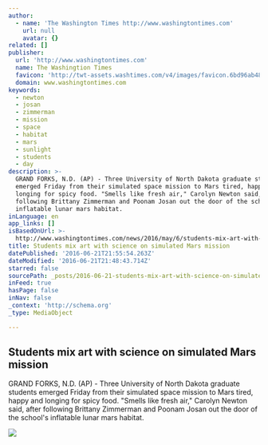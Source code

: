 ```yaml
---
author:
  - name: 'The Washington Times http://www.washingtontimes.com'
    url: null
    avatar: {}
related: []
publisher:
  url: 'http://www.washingtontimes.com'
  name: The Washingtion Times
  favicon: 'http://twt-assets.washtimes.com/v4/images/favicon.6bd96ab48f85.ico'
  domain: www.washingtontimes.com
keywords:
  - newton
  - josan
  - zimmerman
  - mission
  - space
  - habitat
  - mars
  - sunlight
  - students
  - day
description: >-
  GRAND FORKS, N.D. (AP) - Three University of North Dakota graduate students
  emerged Friday from their simulated space mission to Mars tired, happy and
  longing for spicy food. "Smells like fresh air," Carolyn Newton said, after
  following Brittany Zimmerman and Poonam Josan out the door of the school's
  inflatable lunar mars habitat.
inLanguage: en
app_links: []
isBasedOnUrl: >-
  http://www.washingtontimes.com/news/2016/may/6/students-mix-art-with-science-on-simulated-mars-mi/
title: Students mix art with science on simulated Mars mission
datePublished: '2016-06-21T21:55:54.263Z'
dateModified: '2016-06-21T21:48:43.714Z'
starred: false
sourcePath: _posts/2016-06-21-students-mix-art-with-science-on-simulated-mars-mission.md
inFeed: true
hasPage: false
inNav: false
_context: 'http://schema.org'
_type: MediaObject

---
```

<article style=""><h1>Students mix art with science on simulated Mars mission</h1><p>GRAND FORKS, N.D. (AP) - Three University of North Dakota graduate students emerged Friday from their simulated space mission to Mars tired, happy and longing for spicy food. "Smells like fresh air," Carolyn Newton said, after following Brittany Zimmerman and Poonam Josan out the door of the school's inflatable lunar mars habitat.</p><img src="http://media.washtimes.com.s3.amazonaws.com/media/image/2016/05/06/mars_on_the_prairie.jpeg" /></article>